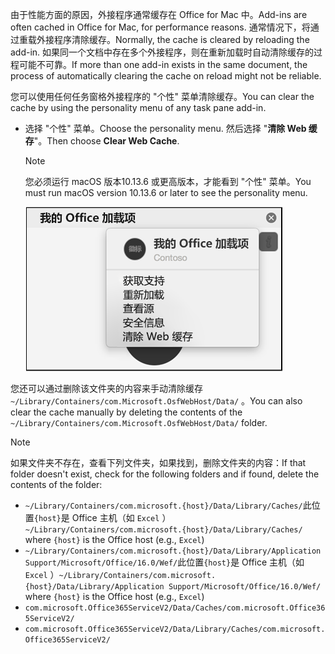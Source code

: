 <span data-ttu-id="84861-101">由于性能方面的原因，外接程序通常缓存在 Office for Mac 中。</span><span class="sxs-lookup"><span data-stu-id="84861-101">Add-ins are often cached in Office for Mac, for performance reasons.</span></span> <span data-ttu-id="84861-102">通常情况下，将通过重载外接程序清除缓存。</span><span class="sxs-lookup"><span data-stu-id="84861-102">Normally, the cache is cleared by reloading the add-in.</span></span> <span data-ttu-id="84861-103">如果同一个文档中存在多个外接程序，则在重新加载时自动清除缓存的过程可能不可靠。</span><span class="sxs-lookup"><span data-stu-id="84861-103">If more than one add-in exists in the same document, the process of automatically clearing the cache on reload might not be reliable.</span></span>

<span data-ttu-id="84861-104">您可以使用任何任务窗格外接程序的 "个性" 菜单清除缓存。</span><span class="sxs-lookup"><span data-stu-id="84861-104">You can clear the cache by using the personality menu of any task pane add-in.</span></span>
- <span data-ttu-id="84861-105">选择 "个性" 菜单。</span><span class="sxs-lookup"><span data-stu-id="84861-105">Choose the personality menu.</span></span> <span data-ttu-id="84861-106">然后选择 "**清除 Web 缓存**"。</span><span class="sxs-lookup"><span data-stu-id="84861-106">Then choose **Clear Web Cache**.</span></span>
    > [!NOTE]
    > <span data-ttu-id="84861-107">您必须运行 macOS 版本10.13.6 或更高版本，才能看到 "个性" 菜单。</span><span class="sxs-lookup"><span data-stu-id="84861-107">You must run macOS version 10.13.6 or later to see the personality menu.</span></span>
    
    !["个性" 菜单上的 "清除 web 缓存" 选项的屏幕截图。](../images/mac-clear-cache-menu.png)

<span data-ttu-id="84861-109">您还可以通过删除该文件夹的内容来手动清除缓存 `~/Library/Containers/com.Microsoft.OsfWebHost/Data/` 。</span><span class="sxs-lookup"><span data-stu-id="84861-109">You can also clear the cache manually by deleting the contents of the `~/Library/Containers/com.Microsoft.OsfWebHost/Data/` folder.</span></span>

> [!NOTE]
> <span data-ttu-id="84861-110">如果文件夹不存在，查看下列文件夹，如果找到，删除文件夹的内容：</span><span class="sxs-lookup"><span data-stu-id="84861-110">If that folder doesn't exist, check for the following folders and if found, delete the contents of the folder:</span></span>
>    - <span data-ttu-id="84861-111">`~/Library/Containers/com.microsoft.{host}/Data/Library/Caches/`此位置`{host}`是 Office 主机（如 `Excel` ）</span><span class="sxs-lookup"><span data-stu-id="84861-111">`~/Library/Containers/com.microsoft.{host}/Data/Library/Caches/` where `{host}` is the Office host (e.g., `Excel`)</span></span>
>    - <span data-ttu-id="84861-112">`~/Library/Containers/com.microsoft.{host}/Data/Library/Application Support/Microsoft/Office/16.0/Wef/`此位置`{host}`是 Office 主机（如 `Excel` ）</span><span class="sxs-lookup"><span data-stu-id="84861-112">`~/Library/Containers/com.microsoft.{host}/Data/Library/Application Support/Microsoft/Office/16.0/Wef/` where `{host}` is the Office host (e.g., `Excel`)</span></span>
>    - `com.microsoft.Office365ServiceV2/Data/Caches/com.microsoft.Office365ServiceV2/`
>    - `com.microsoft.Office365ServiceV2/Data/Library/Caches/com.microsoft.Office365ServiceV2/`
